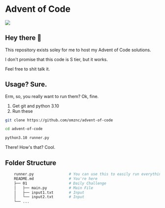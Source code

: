 # Advent of Code 
<img src="https://img.shields.io/github/languages/top/omznc/advent-of-code?style=for-the-badge">



## Hey there 👋

This repository exists soley for me to host my Advent of Code solutions.

I don't promise that this code is S tier, but it works. 

Feel free to shit talk it.

## Usage? Sure.

Erm, so, you really want to run them? Ok, fine.

1. Get git and python 3.10
2. Run these
```bash
git clone https://github.com/omznc/advent-of-code
```
```bash
cd advent-of-code
```
```bash
python3.10 runner.py
```


There! How's that? Cool.


## Folder Structure

```bash
    runner.py                # You can use this to easily run everything
    README.md                # You're here
    ├── 01                   # Daily Challenge
    │   ├── main.py          # Main File
    │   ├── input1.txt       # Input
    │   └── input2.txt       # Input
    └── ...
```